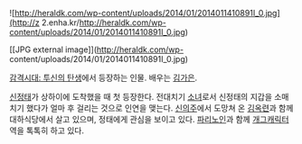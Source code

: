 ![http://heraldk.com/wp-content/uploads/2014/01/2014011410891I_0.jpg](http://z
2.enha.kr/http://heraldk.com/wp-content/uploads/2014/01/2014011410891I_0.jpg)

[[JPG external image]](http://heraldk.com/wp-
content/uploads/2014/01/2014011410891I_0.jpg)

  
[감격시대: 투신의 탄생](%EA%B0%90%EA%B2%A9%EC%8B%9C%EB%8C%80%3A%20%ED%88%AC%EC%8B%A0%EC%9D%98%20%ED%83%84%EC%83%9D.md)에서 등장하는 인물. 배우는
[김가은](%EA%B9%80%EA%B0%80%EC%9D%80.md).

[신정태](%EC%8B%A0%EC%A0%95%ED%83%9C.md)가 상하이에 도착했을 때 첫 등장한다. 전대치기
[소녀](%EC%86%8C%EB%85%80.md)로서 신정태의 지갑을 소매치기 했다가 얼마 후 걸리는 것으로 인연을 맺는다.
[신의주](%EC%8B%A0%EC%9D%98%EC%A3%BC.md)에서 도망쳐 온
[김옥련](%EA%B9%80%EC%98%A5%EB%A0%A8.md)과 함께 대하식당에서 살고 있으며, 정태에게 관심을 보이고 있다.
[파리노인](%ED%8C%8C%EB%A6%AC%EB%85%B8%EC%9D%B8.md)과 함께
[개그캐릭터](%EA%B0%9C%EA%B7%B8%EC%BA%90%EB%A6%AD%ED%84%B0.md)역을 톡톡히 하고 있다.

